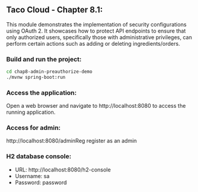 ## Taco Cloud - Chapter 8.1: 
This module demonstrates the implementation of security configurations using OAuth 2. 
It showcases how to protect API endpoints to ensure that only authorized users, 
specifically those with administrative privileges, 
can perform certain actions such as adding or deleting ingredients/orders.

### Build and run the project:
```bash
cd chap8-admin-preauthorize-demo
./mvnw spring-boot:run
```
### Access the application:
Open a web browser and navigate to http://localhost:8080 to access the running application.

### Access for admin:
http://localhost:8080/adminReg register as an admin

### H2 database console:
* URL: http://localhost:8080/h2-console
* Username: sa
* Password: password

